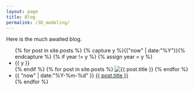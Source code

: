 ```yaml
---
layout: page
title: Blog
permalink: /3D_modeling/
---
```


Here is the much awaited blog.

<ul class="listing">
{% for post in site.posts %}
  {% capture y %}{{"now" | date:"%Y"}}{% endcapture %}
  {% if year != y %}
    {% assign year = y %}
    <li class="listing-seperator">{{ y }}</li>
  {% endif %}
{% for post in site.posts %}
<img src="{{ post.image | prepend: site.baseurl }}" alt="{{ post.title }}" title="{{ post.title }}">
{% endfor %}
  <li class="listing-item">
    <time datetime="{{ post.date | date:"%Y-%m-%d" }}">{{ "now" | date:"%Y-%m-%d" }}</time>
    <a href="{{ post.url | prepend: site.baseurl }}" title="{{ post.title }}">{{ post.title }}</a>
  </li>
{% endfor %}
</ul>

